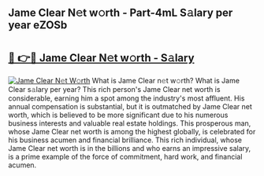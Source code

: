 ## Jame Clear N𝚎t w𝚘rth - Part-4mL S𝚊lary per year eZOSb

# <h2><a href="http://gc2wa9.nevu.top/?p=Jame+Clear">🔗 👉🔴 Jame Clear N𝚎t w𝚘rth - S𝚊lary</a></h2>

[![Jame Clear N𝚎t W𝚘rth](https://i.imgur.com/Oavwk0R.jpeg)](http://gc2wa9.nevu.top/?p=Jame+Clear)
What is Jame Clear n𝚎t w𝚘rth? What is Jame Clear s𝚊lary per year?
This rich person's Jame Clear net worth is considerable, earning him a spot among the industry's most affluent. His annual compensation is substantial, but it is outmatched by Jame Clear net worth, which is believed to be more significant due to his numerous business interests and valuable real estate holdings. This prosperous man, whose Jame Clear net worth is among the highest globally, is celebrated for his business acumen and financial brilliance. This rich individual, whose Jame Clear net worth is in the billions and who earns an impressive salary, is a prime example of the force of commitment, hard work, and financial acumen.
